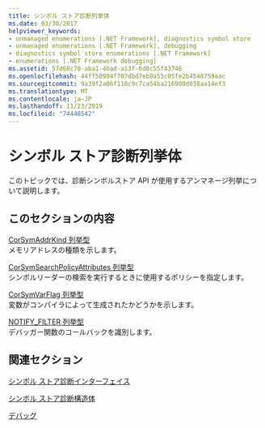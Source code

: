 ```yaml
---
title: シンボル ストア診断列挙体
ms.date: 03/30/2017
helpviewer_keywords:
- unmanaged enumerations [.NET Framework], diagnostics symbol store
- unmanaged enumerations [.NET Framework], debugging
- diagnostics symbol store enumerations [.NET Framework]
- enumerations [.NET Framework debugging]
ms.assetid: 57d68c70-aba1-4bad-a13f-6d0c55f43746
ms.openlocfilehash: 44ff50994f707dbd7eb9a55c05fe2b4540759aac
ms.sourcegitcommit: 9a39f2a06f110c9c7ca54ba216900d038aa14ef3
ms.translationtype: MT
ms.contentlocale: ja-JP
ms.lasthandoff: 11/23/2019
ms.locfileid: "74448542"
---
```

# <a name="diagnostics-symbol-store-enumerations"></a>シンボル ストア診断列挙体
このトピックでは、診断シンボルストア API が使用するアンマネージ列挙について説明します。  
  
## <a name="in-this-section"></a>このセクションの内容  
 [CorSymAddrKind 列挙型](../../../../docs/framework/unmanaged-api/diagnostics/corsymaddrkind-enumeration.md)  
 メモリアドレスの種類を示します。  
  
 [CorSymSearchPolicyAttributes 列挙型](../../../../docs/framework/unmanaged-api/diagnostics/corsymsearchpolicyattributes-enumeration.md)  
 シンボルリーダーの検索を実行するときに使用するポリシーを指定します。  
  
 [CorSymVarFlag 列挙型](../../../../docs/framework/unmanaged-api/diagnostics/corsymvarflag-enumeration.md)  
 変数がコンパイラによって生成されたかどうかを示します。  
  
 [NOTIFY_FILTER 列挙型](../../../../docs/framework/unmanaged-api/diagnostics/notify-filter-enumeration.md)  
 デバッガー関数のコールバックを識別します。  
  
## <a name="related-sections"></a>関連セクション  
 [シンボル ストア診断インターフェイス](../../../../docs/framework/unmanaged-api/diagnostics/diagnostics-symbol-store-interfaces.md)  
  
 [シンボル ストア診断構造体](../../../../docs/framework/unmanaged-api/diagnostics/diagnostics-symbol-store-structures.md)  
  
 [デバッグ](../../../../docs/framework/unmanaged-api/debugging/index.md)
